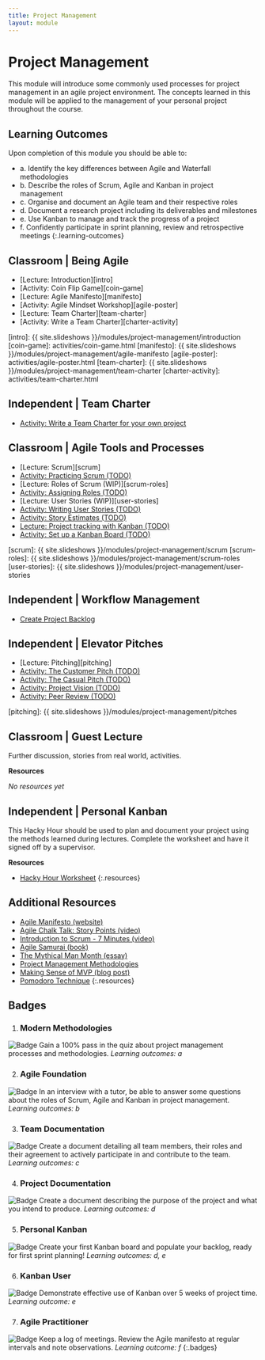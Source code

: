 ```yaml
---
title: Project Management
layout: module
---
```



# Project Management

This module will introduce some commonly used processes for project management in an agile project environment. The concepts learned in this module will be applied to the management of your personal project throughout the course.






## Learning Outcomes

Upon completion of this module you should be able to:

- a. Identify the key differences between Agile and Waterfall methodologies
- b. Describe the roles of Scrum, Agile and Kanban in project management
- c. Organise and document an Agile team and their respective roles
- d. Document a research project including its deliverables and milestones 
- e. Use Kanban to manage and track the progress of a project
- f. Confidently participate in sprint planning, review and retrospective meetings
{:.learning-outcomes}





## Classroom | Being Agile

- [Lecture: Introduction][intro]
- [Activity: Coin Flip Game][coin-game]
- [Lecture: Agile Manifesto][manifesto]
- [Activity: Agile Mindset Workshop][agile-poster]
- [Lecture: Team Charter][team-charter]
- [Activity: Write a Team Charter][charter-activity]

[intro]: {{ site.slideshows }}/modules/project-management/introduction
[coin-game]: activities/coin-game.html
[manifesto]: {{ site.slideshows }}/modules/project-management/agile-manifesto
[agile-poster]: activities/agile-poster.html
[team-charter]: {{ site.slideshows }}/modules/project-management/team-charter
[charter-activity]: activities/team-charter.html




## Independent | Team Charter

- [Activity: Write a Team Charter for your own project](independent-charter)

[independent-charter]: activities/independent-charter.html




## Classroom | Agile Tools and Processes

- [Lecture: Scrum][scrum]
- [Activity: Practicing Scrum (TODO)](#)
- [Lecture: Roles of Scrum (WIP)][scrum-roles]
- [Activity: Assigning Roles (TODO)](#)
- [Lecture: User Stories (WIP)][user-stories]
- [Activity: Writing User Stories (TODO)](#)
- [Activity: Story Estimates (TODO)](#)
- [Lecture: Project tracking with Kanban (TODO)](#)
- [Activity: Set up a Kanban Board (TODO)](#)

[scrum]: {{ site.slideshows }}/modules/project-management/scrum
[scrum-roles]: {{ site.slideshows }}/modules/project-management/scrum-roles
[user-stories]: {{ site.slideshows }}/modules/project-management/user-stories



## Independent | Workflow Management

- [Create Project Backlog](project-backlog)





## Independent | Elevator Pitches

- [Lecture: Pitching][pitching]
- [Activity: The Customer Pitch (TODO)](#)
- [Activity: The Casual Pitch (TODO)](#)
- [Activity: Project Vision (TODO)](#)
- [Activity: Peer Review (TODO)](#)

[pitching]: {{ site.slideshows }}/modules/project-management/pitches







## Classroom | Guest Lecture

Further discussion, stories from real world, activities.

**Resources**

_No resources yet_







## Independent | Personal Kanban

This Hacky Hour should be used to plan and document your project using the methods learned during lectures. Complete the worksheet and have it signed off by a supervisor.

**Resources**

- [Hacky Hour Worksheet](hacky-hour-worksheet.html)
{:.resources}









## Additional Resources

- [Agile Manifesto (website)](http://agilemanifesto.org/)
- [Agile Chalk Talk: Story Points (video)](https://www.youtube.com/watch?v=90Xx8QVnXRc)
- [Introduction to Scrum - 7 Minutes (video)](https://www.youtube.com/watch?v=9TycLR0TqFA)
- [Agile Samurai (book)](TODO)
- [The Mythical Man Month (essay)]()
- [Project Management Methodologies](https://www.wrike.com/project-management-guide/methodologies/)
- [Making Sense of MVP (blog post)](http://blog.crisp.se/2016/01/25/henrikkniberg/making-sense-of-mvp)
- [Pomodoro Technique](http://pomodorotechnique.com/)
{:.resources}






## Badges

1. ### Modern Methodologies
![Badge](images/badges/badge.png)
Gain a 100% pass in the quiz about project management processes and methodologies.
_Learning outcomes: a_


2. ### Agile Foundation
![Badge](images/badges/badge.png)
In an interview with a tutor, be able to answer some questions about the roles of Scrum, Agile and Kanban in project management.
_Learning outcomes: b_


3. ### Team Documentation
![Badge](images/badges/badge.png)
Create a document detailing all team members, their roles and their agreement to actively participate in and contribute to the team.
_Learning outcomes: c_


4. ### Project Documentation
![Badge](images/badges/badge.png)
Create a document describing the purpose of the project and what you intend to produce.
_Learning outcomes: d_


5. ### Personal Kanban
![Badge](images/badges/badge.png)
Create your first Kanban board and populate your backlog, ready for first sprint planning!
_Learning outcomes: d, e_


6. ### Kanban User
![Badge](images/badges/badge.png)
Demonstrate effective use of Kanban over 5 weeks of project time.
_Learning outcome: e_


7. ### Agile Practitioner
![Badge](images/badges/badge.png)
Keep a log of meetings. Review the Agile manifesto at regular intervals and note observations.
_Learning outcome: f_
{:.badges}


